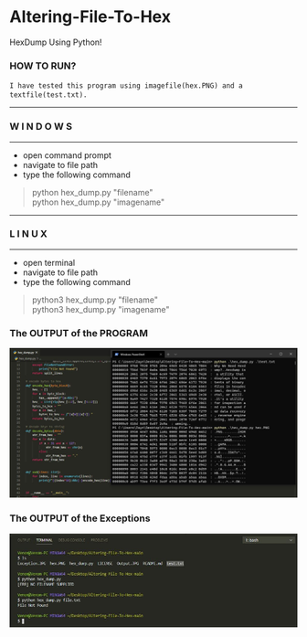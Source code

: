 # Altering-File-To-Hex
HexDump Using Python! 

### HOW TO RUN?
    I have tested this program using imagefile(hex.PNG) and a textfile(test.txt).
-----------------------------------
###       W I N D O W S
-----------------------------------
- open command prompt
- navigate to  file path
- type the following command
>python hex_dump.py "filename" <br/>
>python hex_dump.py "imagename" <br/>
-----------------------------------
###         L I N U X
-----------------------------------
- open terminal
- navigate to file path
- type the following command
>python3 hex_dump.py "filename" <br/>
>python3 hex_dump.py "imagename" <br/>

### The OUTPUT of the PROGRAM

![Screenshot](./Output.JPG)

### The OUTPUT of the Exceptions

![Screenshot](./Exceptions.JPG)
   
